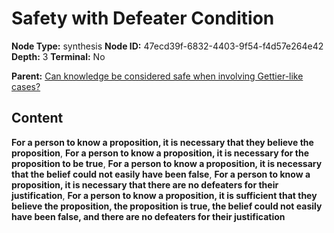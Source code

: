 # Safety with Defeater Condition

**Node Type:** synthesis
**Node ID:** 47ecd39f-6832-4403-9f54-f4d57e264e42
**Depth:** 3
**Terminal:** No

**Parent:** [Can knowledge be considered safe when involving Gettier-like cases?](can-knowledge-be-considered-safe-when-involving-gettier-like-cases.md)

## Content

**For a person to know a proposition, it is necessary that they believe the proposition**, **For a person to know a proposition, it is necessary for the proposition to be true**, **For a person to know a proposition, it is necessary that the belief could not easily have been false**, **For a person to know a proposition, it is necessary that there are no defeaters for their justification**, **For a person to know a proposition, it is sufficient that they believe the proposition, the proposition is true, the belief could not easily have been false, and there are no defeaters for their justification**

